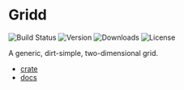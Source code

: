 # Gridd

![Build Status](https://img.shields.io/gitlab/pipeline/cmarcbs7/gridd) ![Version](https://img.shields.io/crates/v/gridd) ![Downloads](https://img.shields.io/crates/d/gridd) ![License](https://img.shields.io/crates/l/gridd)

A generic, dirt-simple, two-dimensional grid.
- [crate](https://crates.io/crates/gridd)
- [docs](https://docs.rs/gridd)

